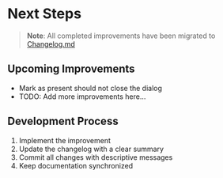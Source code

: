 # Next Steps

> **Note**: All completed improvements have been migrated to [Changelog.md](./Changelog.md)

## Upcoming Improvements

- Mark as present should not close the dialog
- TODO: Add more improvements here...

## Development Process
1. Implement the improvement
2. Update the changelog with a clear summary  
3. Commit all changes with descriptive messages
4. Keep documentation synchronized
